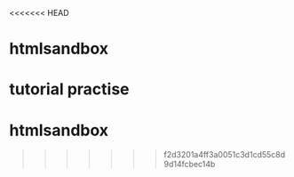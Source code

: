 <<<<<<< HEAD
# htmlsandbox
tutorial practise
=======
# htmlsandbox
>>>>>>> f2d3201a4ff3a0051c3d1cd55c8d9d14fcbec14b
